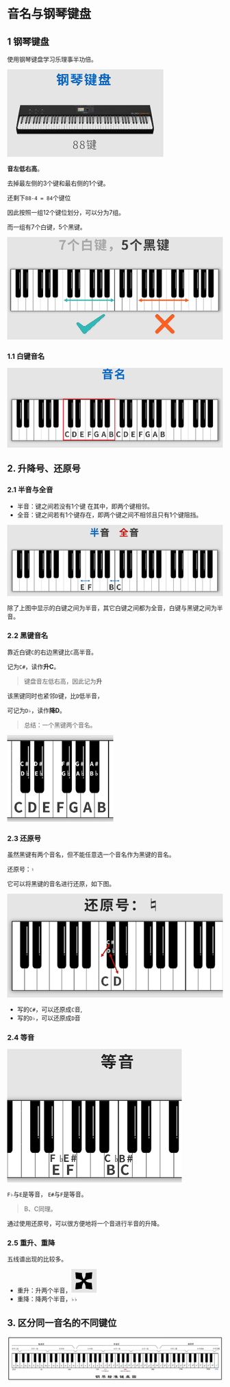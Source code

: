 # 音名与钢琴键盘

## 1 钢琴键盘

使用钢琴键盘学习乐理事半功倍。

![](media/1.png)

**音左低右高**。

去掉最左侧的3个键和最右侧的1个键。

还剩下`88-4 = 84`个键位

因此按照一组12个键位划分，可以分为7组。

而一组有7个白键，5个黑键。

![](media/2.png)

### 1.1 白键音名

![](media/3.png)

## 2. 升降号、还原号

### 2.1 半音与全音

* 半音：键之间若没有1个键 在其中，即两个键相邻。
* 全音：键之间若有1个键存在，即两个键之间不相邻且只有1个键阻挡。

![](media/4.png)

除了上图中显示的白键之间为半音，其它白键之间都为全音，白键与黑键之间为半音。

### 2.2 黑键音名

靠近白键`C`的右边黑键比`C`高半音。

记为`C#`，读作**升C**。

>键盘音左低右高，因此记为**升**

该黑键同时也紧邻`D`键，比`D`低半音，

可记为`D♭`，读作**降D**。

>总结：一个黑键两个音名。

![](media/5.png)

### 2.3 还原号

虽然黑键有两个音名，但不能任意选一个音名作为黑键的音名。

还原号：`♮`

它可以将黑键的音名进行还原，如下图。

![](media/6.png)

* 写的`C#`，可以还原成`C`音,
* 写的`D♭`，可以还原成`D`音

### 2.4 等音

![](media/7.png)

`F♭`与`E`是等音，
`E#`与`F`是等音。
>B、C同理。

通过使用还原号，可以很方便地将一个音进行半音的升降。

### 2.5 重升、重降

五线谱出现的比较多。

* 重升：升两个半音，![](media/8.png)
* 重降：降两个半音，`♭♭`

## 3. 区分同一音名的不同键位

![](media/9.png)
